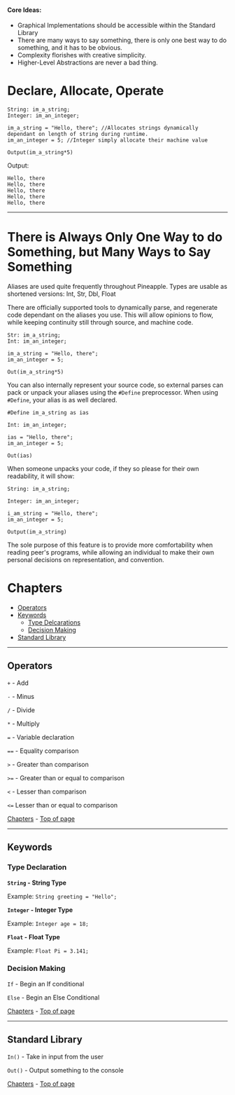 #### Core Ideas:
 - Graphical Implementations should be accessible within the Standard Library
 - There are many ways to say something, there is only one best way to do something, and it has to be obvious.
 - Complexity florishes with creative simplicity.
 - Higher-Level Abstractions are never a bad thing.
# Declare, Allocate, Operate

```
String: im_a_string;
Integer: im_an_integer;

im_a_string = "Hello, there"; //Allocates strings dynamically dependant on length of string during runtime.
im_an_integer = 5; //Integer simply allocate their machine value

Output(im_a_string*5)
```
Output:
```
Hello, there
Hello, there
Hello, there
Hello, there
Hello, there
```

---

# There is Always Only One Way to do Something, but Many Ways to Say Something
Aliases are used quite frequently throughout Pineapple. Types are usable as shortened versions: Int, Str, Dbl, Float

There are officially supported tools to dynamically parse, and regenerate code dependant on the aliases you use. This will allow opinions to flow, while keeping continuity still through source, and machine code.

```
Str: im_a_string;
Int: im_an_integer;

im_a_string = "Hello, there";
im_an_integer = 5;

Out(im_a_string*5)
```

You can also internally represent your source code, so external parses can pack or unpack your aliases using the `#Define` preprocessor.
When using `#Define`, your alias is as well declared.

```
#Define im_a_string as ias 

Int: im_an_integer;

ias = "Hello, there";
im_an_integer = 5;

Out(ias)

```

When someone unpacks your code, if they so please for their own readability, it will show:

```
String: im_a_string;

Integer: im_an_integer;

i_am_string = "Hello, there";
im_an_integer = 5;

Output(im_a_string)
```

The sole purpose of this feature is to provide more comfortability when reading peer's programs, while allowing an individual to make their own personal decisions on representation, and convention.

# Chapters
 - [Operators](#operators)
 - [Keywords](#keywords)
	 - [Type Delcarations](#type-declaration)
	 - [Decision Making](#decision-making)
 - [Standard Library](#standard-library)

---

## Operators

`+` - Add

`-` - Minus

`/` - Divide

`*` - Multiply

`=` - Variable declaration

`==` - Equality comparison

`>` - Greater than comparison

`>=` - Greater than or equal to comparison

`<` - Lesser than comparison

`<=` Lesser than or equal to comparison

[Chapters](#chapters) - [Top of page](#iwa-reference)

---

## Keywords

### Type Declaration

**`String` - String Type**

Example: `String greeting = "Hello";`


**`Integer` - Integer Type**

Example: `Integer age = 18;`


**`Float` - Float Type**

Example: `Float Pi = 3.141;`


### Decision Making

`If` - Begin an If conditional

`Else` - Begin an Else Conditional

[Chapters](#chapters) - [Top of page](#iwa-reference)

---

## Standard Library

`In()` - Take in input from the user

`Out()` - Output something to the console

[Chapters](#chapters) - [Top of page](#iwa-reference)

